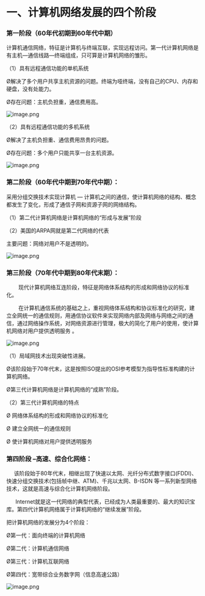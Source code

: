 # 一、计算机网络发展的四个阶段

### 第一阶段（60年代初期到60年代中期）

计算机通信网络，特征是计算机与终端互联，实现远程访问。第一代计算机网络是有主机—通信线路—终端组成，只可算是计算机网络的雏形。

（1）具有远程通信功能的单机系统

Ø解决了多个用户共享主机资源的问题。终端为哑终端，没有自己的CPU、内存和硬盘，没有处能力。

Ø存在问题：主机负担重，通信费用高。

![image.png](https://bbs-img.huaweicloud.com/blogs/img/1547703286529219.png "1547703286529219.png")

（2）具有远程通信功能的多机系统

Ø解决了主机负担重、通信费用昂贵的问题。

Ø存在问题：多个用户只能共享一台主机资源。

![image.png](https://bbs-img.huaweicloud.com/blogs/img/1547703319356266.png "1547703319356266.png")

### **第二阶段（60年代中期到70年代中期）：**

采用分组交换技术实现计算机 — 计算机之间的通信，使计算机网络的结构、概念都发生了变化，形成了通信子网和资源子网的网络结构。

（1）第二代计算机网络是计算机网络的“形成与发展”阶段

（2）美国的ARPA网就是第二代网络的代表

主要问题：网络对用户不是透明的。

![image.png](https://bbs-img.huaweicloud.com/blogs/img/1547703396439328.png "1547703396439328.png")

### 第三阶段（70年代中期到80年代末期）：

        现代计算机网络互连阶段，特征是网络体系结构的形成和网络协议的标准化。  

        在计算机通信系统的基础之上，重视网络体系结构和协议标准化的研究，建立全网统一的通信规则，用通信协议软件来实现网络内部及网络与网络之间的通信，通过网络操作系统，对网络资源进行管理，极大的简化了用户的使用，使计算机网络对用户提供透明服务 。 

![image.png](https://bbs-img.huaweicloud.com/blogs/img/1547703434719636.png "1547703434719636.png")

（1）局域网技术出现突破性进展。 

Ø该阶段始于70年代末，这是按照ISO提出的OSI参考模型为指导性标准构建的计算机网络。

Ø第三代计算机网络是计算机网络的“成熟”阶段。 

（2）第三代计算机网络的特点

Ø 网络体系结构的形成和网络协议的标准化 

Ø 建立全网统一的通信规则  

Ø 使计算机网络对用户提供透明服务 

### 第四阶段 –高速、综合化网络：

     该阶段始于80年代末，相继出现了快速以太网、光纤分布式数字接口(FDDI)、快速分组交换技术(包括帧中继、ATM)、千兆以太网、B-ISDN 等一系列新型网络技术，这就是高速与综合化计算机网络阶段。  

      Internet就是这一代网络的典型代表，已经成为人类最重要的、最大的知识宝库。第四代计算机网络属于计算机网络的“继续发展”阶段。

把计算机网络的发展分为4个阶段：     

Ø第一代：面向终端的计算机网络      

Ø第二代：计算机通信网络      

Ø第三代：计算机互联网络 

Ø第四代：宽带综合业务数字网（信息高速公路） 

![image.png](https://bbs-img.huaweicloud.com/blogs/img/1547703540446049.png "1547703540446049.png")